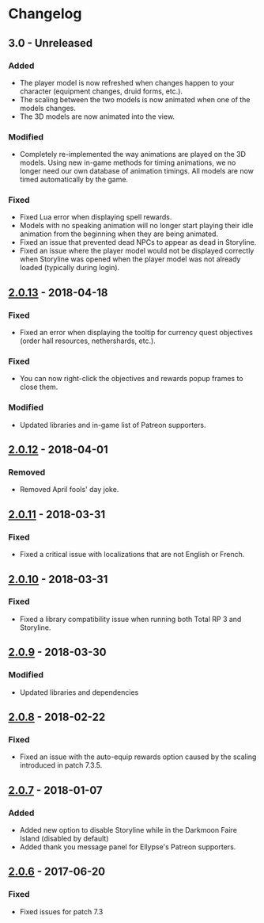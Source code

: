 # Changelog

## 3.0 - Unreleased

### Added

- The player model is now refreshed when changes happen to your character (equipment changes, druid forms, etc.).
- The scaling between the two models is now animated when one of the models changes.
- The 3D models are now animated into the view.

### Modified

- Completely re-implemented the way animations are played on the 3D models. Using new in-game methods for timing animations, we no longer need our own database of animation timings. All models are now timed automatically by the game.

### Fixed

- Fixed Lua error when displaying spell rewards.
- Models with no speaking animation will no longer start playing their idle animation from the beginning when they are being animated.
- Fixed an issue that prevented dead NPCs to appear as dead in Storyline.
- Fixed an issue where the player model would not be displayed correctly when Storyline was opened when the player model was not already loaded (typically during login).

## [2.0.13](https://github.com/Ellypse/Storyline/compare/2.0.12...2.0.13) - 2018-04-18

### Fixed

- Fixed an error when displaying the tooltip for currency quest objectives (order hall resources, nethershards, etc.).

### Fixed

- You can now right-click the objectives and rewards popup frames to close them.

### Modified

- Updated libraries and in-game list of Patreon supporters.

## [2.0.12](https://github.com/Ellypse/Storyline/compare/2.0.11...2.0.12) - 2018-04-01

### Removed

- Removed April fools' day joke.

## [2.0.11](https://github.com/Ellypse/Storyline/compare/2.0.10...2.0.11) - 2018-03-31

### Fixed

- Fixed a critical issue with localizations that are not English or French.

## [2.0.10](https://github.com/Ellypse/Storyline/compare/2.0.9...2.0.10) - 2018-03-31

### Fixed

- Fixed a library compatibility issue when running both Total RP 3 and Storyline.

## [2.0.9](https://github.com/Ellypse/Storyline/compare/2.0.8...2.0.9) - 2018-03-30

### Modified

- Updated libraries and dependencies

## [2.0.8](https://github.com/Ellypse/Storyline/compare/2.0.7...2.0.8) - 2018-02-22

### Fixed

- Fixed an issue with the auto-equip rewards option caused by the scaling introduced in patch 7.3.5.

## [2.0.7] - 2018-01-07

### Added

- Added new option to disable Storyline while in the Darkmoon Faire Island (disabled by default)
- Added thank you message panel for Ellypse's Patreon supporters.

## [2.0.6] - 2017-06-20

### Fixed

- Fixed issues for patch 7.3

[2.0.7]: https://github.com/Ellypse/Storyline/compare/2.0.6...2.0.7
[2.0.6]: https://github.com/Ellypse/Storyline/compare/2.0.5...2.0.6
